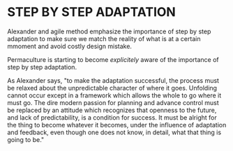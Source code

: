# STEP BY STEP ADAPTATION

Alexander and agile method emphasize the importance of step by step adaptation to make sure we match the reality of what is at a certain mmoment and avoid costly design mistake.

Permaculture is starting to become _explicitely_ aware of the importance of step by step adaptation.

As Alexander says, "to make the adaptation successful, the process must be relaxed about the unpredictable character of where it goes. Unfolding cannot occur except in a framework which allows the whole to go where it must go. The dire modern passion for planning and advance control must be replaced by an attitude which recognizes that openness to the future, and lack of predictability, is a condition for success. It must be alright for the thing to become whatever it becomes, under the influence of adaptation and feedback, even though one does not know, in detail, what that thing is going to be."

